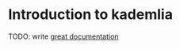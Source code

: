 # Introduction to kademlia

TODO: write [great documentation](http://jacobian.org/writing/great-documentation/what-to-write/)
